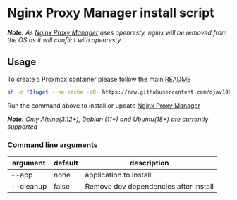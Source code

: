 # Nginx Proxy Manager install script

**_Note:_** _As [Nginx Proxy Manager](https://nginxproxymanager.com/) uses openresty, nginx will be removed from the OS as it will conflict with openresty_

## Usage

To create a Proxmox container please follow the main [README](https://github.com/djav1985/v-npm-for-proxmox)

```sh
sh -c "$(wget --no-cache -qO- https://raw.githubusercontent.com/djav1985/v-npm-for-proxmox/main/install.sh)" -s --app nginx-proxy-manager --cleanup
```

Run the command above to install or update [Nginx Proxy Manager](https://nginxproxymanager.com/)

**_Note:_** _Only Alpine(3.12+), Debian (11+) and Ubuntu(18+) are currently supported_

### Command line arguments

| argument  | default | description                           |
| --------- | ------- | ------------------------------------- |
| --app     | none    | application to install                |
| --cleanup | false   | Remove dev dependencies after install |
